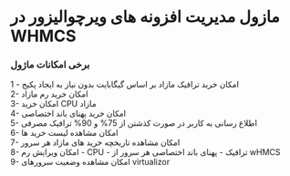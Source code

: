 مازول مدیریت افزونه های ویرچوالیزور در WHMCS
============================================

### برخی امکانات ماژول

1 - امکان خرید ترافیک مازاد بر اساس گیگابایت بدون نیاز به ایجاد پکیج  
2- امکان خرید رم مازاد  
3- امکان خرید CPU مازاد  
4- امکان خرید پهنای باند اختصاصی  
5- اطلاع رسانی به کاربر در صورت کذشتن از 75% و 90% ترافیک مصرفی  
6- امکان مشاهده لیست خرید ها  
7- امکان مشاهده تاریخچه خرید های مازاد هر سرور  
8- امکان ویرایش رم - CPU - ترافیک - پهنای باند اختصاصی هر سرور از wHMCS  
9- امکان مشاهده وضعیت سرورهای virtualizor
